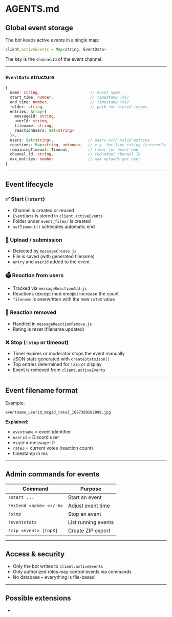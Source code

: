 # AGENTS.md

## Global event storage

The bot keeps active events in a single map:

```js
client.activeEvents = Map<string, EventData>
```

The key is the `channelId` of the event channel.

---

### `EventData` structure

```ts
{
  name: string,                      // event name
  start_time: number,                // timestamp (ms)
  end_time: number,                  // timestamp (ms)
  folder: string,                    // path for stored images
  entries: Array<{
    messageId: string,
    userId: string,
    filename: string,
    reactionUsers: Set<string>
  }>,
  users: Set<string>,               // users with valid entries
  reactions: Map<string, unknown>,  // e.g. for live rating (currently unused)
  remainingTimeout: Timeout,        // timer for event end
  channel_id: string,               // redundant channel ID
  max_entries: number               // max uploads per user
}
```

---

## Event lifecycle

### ✅ Start (`!start`)

- Channel is created or reused
- `EventData` is stored in `client.activeEvents`
- Folder under `event_files/` is created
- `setTimeout()` schedules automatic end

### 🔄 Upload / submission

- Detected by `messageCreate.js`
- File is saved (with generated filename)
- `entry` and `userId` added to the event

### 🗳 Reaction from users

- Tracked via `messageReactionAdd.js`
- Reactions (except mod emojis) increase the count
- `filename` is overwritten with the new `rateX` value

### 🚮 Reaction removed

- Handled in `messageReactionRemove.js`
- Rating is reset (filename updated)

### ❌ Stop (`!stop` or timeout)

- Timer expires or moderator stops the event manually
- JSON stats generated with `createStatsJson()`
- Top entries determined for `!zip` or display
- Event is removed from `client.activeEvents`

---

## Event filename format

Example:

```
eventname_userid_msgid_rate3_1687369182098.jpg
```

**Explained:**

- `eventname` = event identifier
- `userid` = Discord user
- `msgid` = message ID
- `rate3` = current votes (reaction count)
- timestamp in ms

---

## Admin commands for events

| Command                 | Purpose                     |
| ----------------------- | --------------------------- |
| `!start ...`            | Start an event              |
| `!extend <name> <+/-h>` | Adjust event time           |
| `!stop`                 | Stop an event               |
| `!eventstats`           | List running events         |
| `!zip <event> [topX]`   | Create ZIP export           |

---

## Access & security

- Only the bot writes to `client.activeEvents`
- Only authorized roles may control events via commands
- No database – everything is file-based

---

## Possible extensions

-
